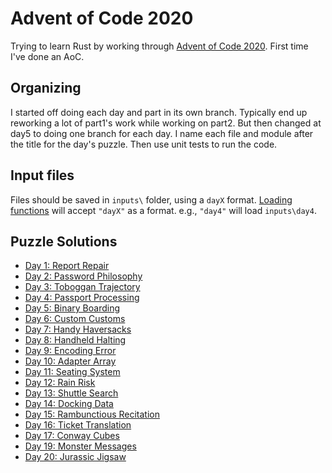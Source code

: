 # Advent of Code 2020
Trying to learn Rust by working through [Advent of Code 2020](https://adventofcode.com/2020/). First time I've done an AoC.

## Organizing

I started off doing each day and part in its own branch. Typically end up reworking a lot of part1's work while working on part2. But then changed at day5 to doing one branch for each day. I name each file and module after the title for the day's puzzle. Then use unit tests to run the code.

## Input files

Files should be saved in `inputs\` folder, using a `dayX` format. [Loading functions](src/input_utils.rs) will accept `"dayX"` as a format. e.g., `"day4"` will load `inputs\day4`.

## Puzzle Solutions

- [Day 1: Report Repair](src/report_repair.rs)
- [Day 2: Password Philosophy](src/password_philosophy.rs)
- [Day 3: Toboggan Trajectory](src/toboggan_trajectory.rs)
- [Day 4: Passport Processing](src/passport_processing.rs)
- [Day 5: Binary Boarding](src/binary_boarding.rs)
- [Day 6: Custom Customs](src/custom_customs.rs)
- [Day 7: Handy Haversacks](src/handy_haversacks.rs)
- [Day 8: Handheld Halting](src/handheld_halting.rs)
- [Day 9: Encoding Error](src/encoding_error.rs)
- [Day 10: Adapter Array](src/adapter_array.rs)
- [Day 11: Seating System](src/seating_system.rs)
- [Day 12: Rain Risk](src/rain_risk.rs)
- [Day 13: Shuttle Search](src/shuttle_search.rs)
- [Day 14: Docking Data](src/docking_data.rs)
- [Day 15: Rambunctious Recitation](src/rambunctious_recitation.rs)
- [Day 16: Ticket Translation](src/ticket_translation.rs)
- [Day 17: Conway Cubes](src/conway_cubes.rs)
- [Day 19: Monster Messages](src/monster_messages.rs)
- [Day 20: Jurassic Jigsaw](src/jurassic_jigsaw.rs)
